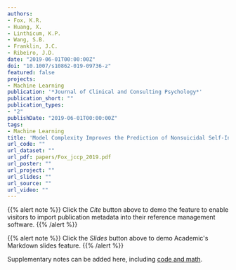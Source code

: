 ```yaml
---
authors:
- Fox, K.R.
- Huang, X.
- Linthicum, K.P.
- Wang, S.B.
- Franklin, J.C.
- Ribeiro, J.D.
date: "2019-06-01T00:00:00Z"
doi: "10.1007/s10862-019-09736-z"
featured: false
projects: 
- Machine Learning
publication: '*Journal of Clinical and Consulting Psychology*'
publication_short: ""
publication_types:
- "2"
publishDate: "2019-06-01T00:00:00Z"
tags:
- Machine Learning
title: 'Model Complexity Improves the Prediction of Nonsuicidal Self-Injury'
url_code: ""
url_dataset: ""
url_pdf: papers/Fox_jccp_2019.pdf
url_poster: ""
url_project: ""
url_slides: ""
url_source: ""
url_video: ""
---
```



{{% alert note %}}
Click the *Cite* button above to demo the feature to enable visitors to import publication metadata into their reference management software.
{{% /alert %}}

{{% alert note %}}
Click the *Slides* button above to demo Academic's Markdown slides feature.
{{% /alert %}}

Supplementary notes can be added here, including [code and math](https://sourcethemes.com/academic/docs/writing-markdown-latex/).

